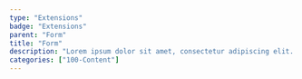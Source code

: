 ```yaml
---
type: "Extensions"
badge: "Extensions"
parent: "Form"
title: "Form"
description: "Lorem ipsum dolor sit amet, consectetur adipiscing elit. Nunc tempus laoreet leo sit amet iaculis."
categories: ["100-Content"]
---
```

